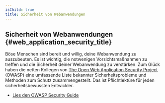 ```yaml
---
isChild: true
title: Sicherheit von Webanwendungen
---
```


## Sicherheit von Webanwendungen {#web_application_security_title}

Böse Menschen sind bereit und willig, deine Webanwendung zu auszubeuten. Es ist wichtig, die notwenigen Vorsichtsmaßnahmen zu treffen und die Sicherheit deiner Webanwendung zu verstärken. Zum Glück haben die netten Kollegen von [The Open Web Application Security Project][1] (OWASP) eine umfassende Liste bekannter Sicherheitsprobleme und Methoden zum Schutz zusammengestellt. Das ist Pflichtlektüre für jeden sicherheitsbewussten Entwickler.

* [Lies den OWASP Security Guide][2]

[1]: https://www.owasp.org/
[2]: https://www.owasp.org/index.php/Guide_Table_of_Contents

